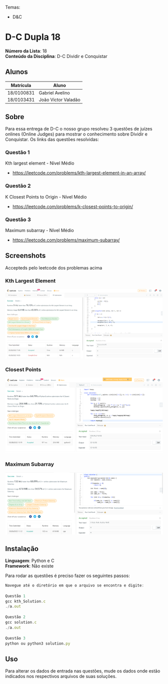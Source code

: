 
Temas:
 - D&C

# D-C Dupla 18

**Número da Lista**: 18<br>
**Conteúdo da Disciplina**: D-C Dividir e Conquistar<br>

## Alunos
|Matrícula | Aluno |
| -- | -- |
| 18/0100831  |  Gabriel Avelino |
| 18/0103431  |  João Victor Valadão |

## Sobre 
Para essa entrega de D-C o nosso grupo resolveu 3 questões de juízes onlines (Online Judges) para mostrar o conhecimento sobre Dividir e Conquistar. Os links das questões resolvidas:

### Questão 1
Kth largest element - Nível Médio
- https://leetcode.com/problems/kth-largest-element-in-an-array/

### Questão 2
K Closest Points to Origin - Nível Médio
- https://leetcode.com/problems/k-closest-points-to-origin/

### Questão 3
Maximum subarray - Nível Médio
- https://leetcode.com/problems/maximum-subarray/

## Screenshots

Accepteds pelo leetcode dos problemas acima

### Kth Largest Element
![Kth](assets/Pa_exerc_1.png)

### Closest Points
![Closest](assets/Pa_exerc_2.png)

### Maximum Subarray
![Maximum](assets/Pa_exerc_3.png)

## Instalação 
**Linguagem**: Python e C<br>
**Framework**: Não existe<br>

Para rodar as questões é preciso fazer os seguintes passos: 

```jsx
Navegue até o diretório em que o arquivo se encontra e digite:

Questão 1
gcc kth_Solution.c
./a.out

Questão 2
gcc solution.c
./a.out

Questão 3
python ou python3 solution.py

```

## Uso 
Para alterar os dados de entrada nas questões, mude os dados onde estão indicados nos respectivos arquivos de suas soluções.





